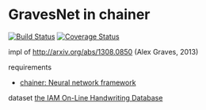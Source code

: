 # GravesNet in chainer

[![Build Status](https://travis-ci.org/ShigekiKarita/gravesnet.svg)](https://travis-ci.org/ShigekiKarita/gravesnet)
[![Coverage Status](https://coveralls.io/repos/ShigekiKarita/gravesnet/badge.svg?branch=master&service=github)](https://coveralls.io/github/ShigekiKarita/gravesnet?branch=master)

impl of http://arxiv.org/abs/1308.0850 (Alex Graves, 2013)

requirements
+ [chainer: Neural network framework](https://github.com/pfnet/chainer)

dataset
[the IAM On-Line Handwriting Database](http://www.iam.unibe.ch/fki/databases/iam-on-line-handwriting-database/download-the-iam-on-line-handwriting-database)
